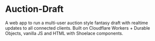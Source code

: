 # Auction-Draft
A web app to run a multi-user auction style fantasy draft with realtime updates to all connected clients. Built on Cloudflare Workers + Durable Objects, vanilla JS and HTML with Shoelace components.
